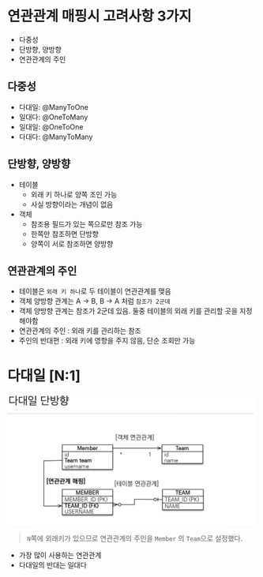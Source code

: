 # 연관관계 매핑시 고려사항 3가지

* 다중성
* 단방향, 양방향
* 연관관계의 주인

## 다중성

* 다대일: @ManyToOne
* 일대다: @OneToMany
* 일대일: @OneToOne
* 다대다: @ManyToMany

## 단방향, 양방향

* 테이블
  * 외래 키 하나로 양쪽 조인 가능
  * 사실 방향이라는 개념이 없음
* 객체
  * 참조용 필드가 있는 쪽으로만 참조 가능
  * 한쪽만 참조하면 단방향
  * 양쪽이 서로 참조하면 양방향

## 연관관계의 주인

* 테이블은 `외래 키 하나`로 두 테이블이 연관관계를 맺음
* 객체 양방향 관계는 A -> B, B -> A 처럼 `참조가 2군데`
* 객체 양방향 관계는 참조가 2군데 있음. 둘중 테이블의 외래 키를 관리할 곳을 지정해야함
* 연관관계의 주인 : 외래 키를 관리하는 참조
* 주인의 반대편 : 외래 키에 영향을 주지 않음, 단순 조회만 가능

# 다대일 [N:1]

<img src="src/6.%20다양한%20연관관계%20매핑/data1.png">

> `N`쪽에 외래키가 있으므로 연관관계의 주인을 `Member` 의 `Team`으로 설정했다.

* 가장 많이 사용하는 연관관계
* 다대일의 반대는 일대다


